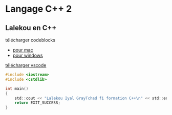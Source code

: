 # Langage C++ 2

## Lalekou en C++

télécharger codeblocks 
* [pour mac](https://sourceforge.net/projects/codeblocks/files/Binaries/13.12/MacOS/CodeBlocks-13.12-mac.zip/download)
* [pour windows](http://www.codeblocks.org/downloads)

[télécharger vscode](https://code.visualstudio.com)

``` c
#include <iostream>
#include <cstdlib>

int main()
{
    std::cout << "Lalekou Iyal GrayTchad fi formation C++\n" << std::endl;
    return EXIT_SUCCESS;
}
```